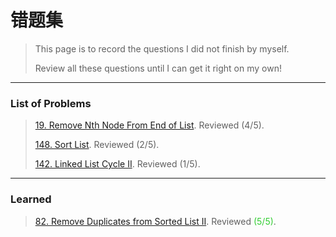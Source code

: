 # 错题集

> This page is to record the questions I did not finish by myself.
>
> Review all these questions until I can get it right on my own!

---

<h3> List of Problems </h3>

> [19. Remove Nth Node From End of List](https://leetcode.com/problems/remove-nth-node-from-end-of-list/). Reviewed (4/5).
>
> [148. Sort List](https://leetcode.com/problems/sort-list/). Reviewed (2/5).
>
> [142. Linked List Cycle II](https://leetcode.com/problems/linked-list-cycle-ii/). Reviewed (1/5).

---

<h3> Learned </h3>

> [82. Remove Duplicates from Sorted List II](https://leetcode.com/problems/remove-duplicates-from-sorted-list-ii/). Reviewed <span style="color:limegreen">(5/5)</span>.
